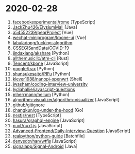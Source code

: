 # 2020-02-28

1. [facebookexperimental/rome](https://github.com/facebookexperimental/rome "An experimental JavaScript toolchain") [TypeScript]
2. [JackZhu426/ElysiumMall](https://github.com/JackZhu426/ElysiumMall "My Own Online Mall Project Using SpringBoot") [Java]
3. [a54552239/pearProject](https://github.com/a54552239/pearProject "pear，梨子，轻量级的在线项目/任务协作系统，远程办公协作") [Vue]
4. [wechat-miniprogram/kbone-ui](https://github.com/wechat-miniprogram/kbone-ui "kbone-ui 是一套能同时支持 小程序(kbone) 和 vue 框架开发的多端 UI 库") [Vue]
5. [labuladong/fucking-algorithm](https://github.com/labuladong/fucking-algorithm "labuladong的算法小抄，手把手撕LeetCode题目，扒各种算法套路的裤子，不仅how，还有why。") 
6. [CSSEGISandData/COVID-19](https://github.com/CSSEGISandData/COVID-19 "Novel Coronavirus (COVID-19) Cases, provided by JHU CSSE") 
7. [jindaxiang/akshare](https://github.com/jindaxiang/akshare "AkShare is an elegant and simple financial data interface library for Python, built for human beings!") [Python]
8. [allthemusicllc/atm-cli](https://github.com/allthemusicllc/atm-cli "Command line tool for generating and working with MIDI files.") [Rust]
9. [Tencent/kbone](https://github.com/Tencent/kbone "一个致力于微信小程序和 Web 端同构的解决方案") [JavaScript]
10. [google/trax](https://github.com/google/trax "Trax — your path to advanced deep learning") [Python]
11. [shunsukesaito/PIFu](https://github.com/shunsukesaito/PIFu "This repository contains the code for the paper PIFu: Pixel-Aligned Implicit Function for High-Resolution Clothed Human Digitization") [Python]
12. [klever1988/nanopi-openwrt](https://github.com/klever1988/nanopi-openwrt "nanopi r1s r2s固件编译") [Shell]
13. [jwasham/coding-interview-university](https://github.com/jwasham/coding-interview-university "A complete computer science study plan to become a software engineer.") 
14. [lydiahallie/javascript-questions](https://github.com/lydiahallie/javascript-questions "A long list of (advanced) JavaScript questions, and their explanations ✨") 
15. [mherrmann/helium](https://github.com/mherrmann/helium "Selenium-python, 50% easier. Helium is the best Python library for web automation.") [Python]
16. [algorithm-visualizer/algorithm-visualizer](https://github.com/algorithm-visualizer/algorithm-visualizer "🎆Interactive Online Platform that Visualizes Algorithms from Code") [JavaScript]
17. [github/gitignore](https://github.com/github/gitignore "A collection of useful .gitignore templates") 
18. [changkun/go-under-the-hood](https://github.com/changkun/go-under-the-hood "📚 Go Under The Hood: A Source Code Study of Go (1.14, WIP)") [Go]
19. [nestjs/nest](https://github.com/nestjs/nest "A progressive Node.js framework for building efficient, scalable, and enterprise-grade server-side applications on top of TypeScript & JavaScript (ES6, ES7, ES8) 🚀") [TypeScript]
20. [hasura/graphql-engine](https://github.com/hasura/graphql-engine "Blazing fast, instant realtime GraphQL APIs on Postgres with fine grained access control, also trigger webhooks on database events.") [JavaScript]
21. [nuxt/nuxt.js](https://github.com/nuxt/nuxt.js "The Vue.js Framework") [JavaScript]
22. [Advanced-Frontend/Daily-Interview-Question](https://github.com/Advanced-Frontend/Daily-Interview-Question "我是木易杨，公众号「高级前端进阶」作者，每天搞定一道前端大厂面试题，祝大家天天进步，一年后会看到不一样的自己。") [JavaScript]
23. [realpython/python-guide](https://github.com/realpython/python-guide "Python best practices guidebook, written for humans.") [Batchfile]
24. [denysdovhan/wtfjs](https://github.com/denysdovhan/wtfjs "A list of funny and tricky JavaScript examples") [JavaScript]
25. [signalapp/Signal-Android](https://github.com/signalapp/Signal-Android "A private messenger for Android.") [Java]
